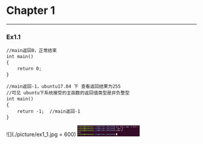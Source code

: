 
# Chapter 1
---
### Ex1.1
```
//main返回0，正常结束
int main()
{
    return 0;  
}
```

```
//main返回-1，ubuntu17.04 下 查看返回结果为255
//可见 ubuntu下系统接受的主函数的返回值类型是非负整型
int main()
{
    return -1;  //main返回-1
}
```
![](./picture/ex1_1.jpg = 600)
<img src="./picture/ex1_1.jpg" style="zoom:20%" />
